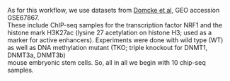 As for this workflow, we use datasets from [Domcke et al](https://www.nature.com/articles/nature16462), GEO accession GSE67867.  
These include ChIP-seq samples for the transcription factor NRF1 and the histone mark H3K27ac (lysine 27 acetylation on histone H3; used as a marker  for active enhancers). Experiments were done with wild type (WT) as well as DNA methylation mutant (TKO; triple knockout for DNMT1, DNMT3a, DNMT3b)  
mouse embryonic stem cells. So, all in all we begin with 10 chip-seq samples.  

